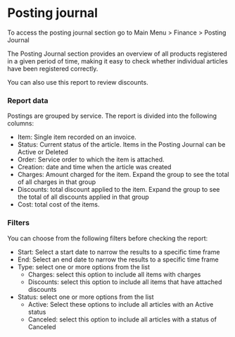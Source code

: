 # Posting journal

To access the posting journal section go to Main Menu > Finance > Posting Journal

The Posting Journal section provides an overview of all products registered in a given period of time, making it easy to check whether individual articles have been registered correctly.

You can also use this report to review discounts.

### Report data

Postings are grouped by service.
The report is divided into the following columns:

- Item: Single item recorded on an invoice.
- Status: Current status of the article. Items in the Posting Journal can be Active or Deleted
- Order: Service order to which the item is attached.
- Creation: date and time when the article was created
- Charges: Amount charged for the item. Expand the group to see the total of all charges in that group
- Discounts: total discount applied to the item. Expand the group to see the total of all discounts applied in that group
- Cost: total cost of the items.

### Filters

You can choose from the following filters before checking the report:

- Start: Select a start date to narrow the results to a specific time frame
- End: Select an end date to narrow the results to a specific time frame
- Type: select one or more options from the list
  - Charges: select this option to include all items with charges
  - Discounts: select this option to include all items that have attached discounts
- Status: select one or more options from the list
  - Active: Select these options to include all articles with an Active status
  - Canceled: select this option to include all articles with a status of Canceled
